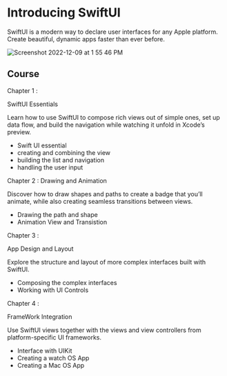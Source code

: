 # Introducing SwiftUI

SwiftUI is a modern way to declare user interfaces for any Apple platform. Create beautiful, dynamic apps faster than ever before.

![Screenshot 2022-12-09 at 1 55 46 PM](https://user-images.githubusercontent.com/106484590/206658144-494771ab-3808-4bb8-97c7-f1ac60a7566b.png)

## Course

Chapter 1 : 

SwiftUI Essentials

Learn how to use SwiftUI to compose rich views out of simple ones, set up data flow, and build the navigation while watching it unfold in Xcode’s preview.

  - Swift UI essential
  - creating and combining the view
  - building the list and navigation 
  - handling the user input 

 Chapter 2 :
 Drawing and Animation

Discover how to draw shapes and paths to create a badge that you’ll animate, while also creating seamless transitions between views.
- Drawing the path and shape
- Animation View and Transistion 

Chapter 3 : 

App Design and Layout

Explore the structure and layout of more complex interfaces built with SwiftUI.
 - Composing the complex interfaces
 - Working with UI Controls

Chapter 4 : 

FrameWork Integration 

Use SwiftUI views together with the views and view controllers from platform-specific UI frameworks.
 - Interface with UIKit 
 - Creating a watch OS App 
 - Creating a Mac OS App
  
